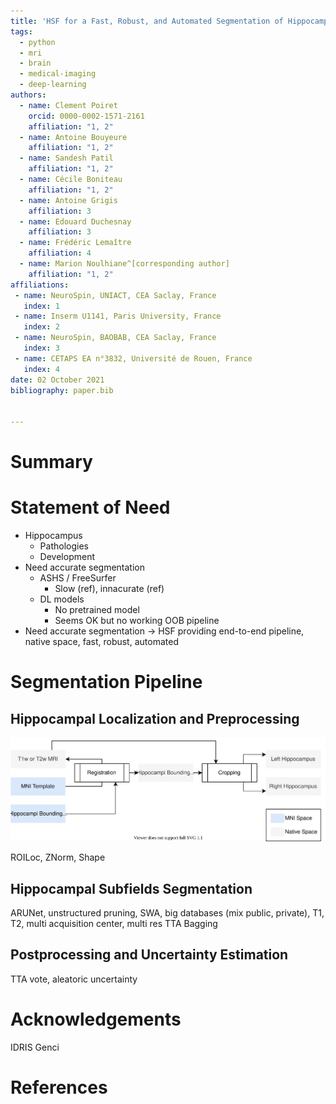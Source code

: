 ```yaml
---
title: 'HSF for a Fast, Robust, and Automated Segmentation of Hippocampal Subfields in MRI'
tags:
  - python
  - mri
  - brain
  - medical-imaging
  - deep-learning
authors:
  - name: Clement Poiret
    orcid: 0000-0002-1571-2161
    affiliation: "1, 2"
  - name: Antoine Bouyeure
    affiliation: "1, 2"
  - name: Sandesh Patil
    affiliation: "1, 2"
  - name: Cécile Boniteau
    affiliation: "1, 2"
  - name: Antoine Grigis
    affiliation: 3
  - name: Edouard Duchesnay
    affiliation: 3
  - name: Frédéric Lemaître
    affiliation: 4
  - name: Marion Noulhiane^[corresponding author]
    affiliation: "1, 2"
affiliations:
 - name: NeuroSpin, UNIACT, CEA Saclay, France
   index: 1
 - name: Inserm U1141, Paris University, France
   index: 2
 - name: NeuroSpin, BAOBAB, CEA Saclay, France
   index: 3
 - name: CETAPS EA n°3832, Université de Rouen, France
   index: 4  
date: 02 October 2021
bibliography: paper.bib


---
```


# Summary

# Statement of Need

- Hippocampus
  - Pathologies
  - Development
- Need accurate segmentation
  - ASHS / FreeSurfer
    - Slow (ref), innacurate (ref)
  - DL models
    - No pretrained model
    - Seems OK but no working OOB pipeline
- Need accurate segmentation -> HSF providing end-to-end pipeline, native space, fast, robust, automated


# Segmentation Pipeline

## Hippocampal Localization and Preprocessing

![ROILoc](figures/roiloc.svg)

ROILoc, ZNorm, Shape

## Hippocampal Subfields Segmentation

ARUNet, unstructured pruning, SWA, big databases (mix public, private), T1, T2, multi acquisition center, multi res
TTA Bagging


## Postprocessing and Uncertainty Estimation

TTA vote, aleatoric uncertainty


# Acknowledgements

IDRIS Genci


# References
